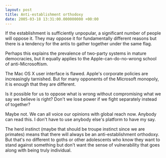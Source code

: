```yaml
---
layout: post
title: Anti-establishment orthodoxy
date: 2005-03-18 13:31:00.000000000 +00:00
---
```

If the establishment is sufficiently unpopular, a significant number of people will oppose it. They may oppose it for fundamentally different reasons but there is a tendency for the antis to gather together under the same flag.

Perhaps this explains the prevalence of two-party systems in mature democracies, but it equally applies to the Apple-can-do-no-wrong school of anti-Microsoftism.

The Mac OS X user interface is flawed. Apple's corporate policies are increasingly tarnished. But for many opponents of the Microsoft monopoly, it is enough that they are different.

Is it possible for us to oppose what is wrong without compromising what we say we believe is right? Don't we lose power if we fight separately instead of together?

Maybe not. We can all voice our opinions with global reach now. Anybody can read this. I don't have to use anybody else's platform to have my say.

The herd instinct (maybe that should be troupe instinct since we are primates) means that there will always be an anti-establishment orthodoxy. But that's no different to goths or other adolescents who know they want to stand against something but don't want the sense of vulnerability that goes along with being truly individual.

